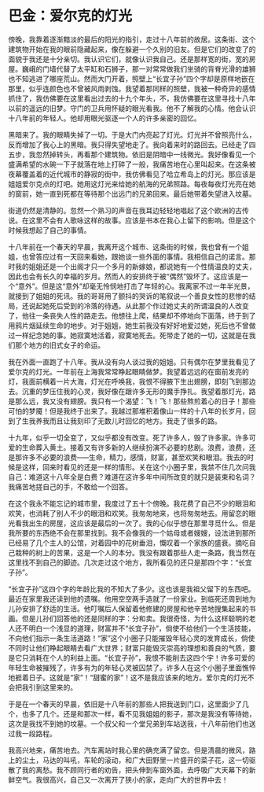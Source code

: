 <link href="../../../css/style.css" rel="stylesheet" type="text/css" />

# 巴金：爱尔克的灯光

<div class="p">

傍晚，我靠着逐渐黯淡的最后的阳光的指引，走过十八年前的故居。这条街、这个建筑物开始在我的眼前隐藏起来，像在躲避一个久别的旧友。但是它们的改变了的面貌于我还是十分亲切。我认识它们，就像认识我自己。还是那样宽的街，宽的房屋。巍峨的门墙代替了太平缸和石狮子，那一对常常做我们坐骑的背脊光滑的雄狮也不知逃进了哪座荒山。然而大门开着，照壁上“长宜子孙”四个字却是原样地嵌在那里，似乎连颜色也不曾被风雨剥蚀。我望着那同样的照壁，我被一种奇异的感情抓住了，我仿佛要在这里看出过去的十九个年头，不，我仿佛要在这里寻找十八年以前的遥远的旧梦。守门的卫兵用怀疑的眼光看我。他不了解我的心情。他会认识十八年前的年轻人。他却用眼光驱逐一个人的许多亲密的回忆。

黑暗来了。我的眼睛失掉了一切。于是大门内亮起了灯光。灯光并不曾照亮什么，反而增加了我心上的黑暗。我只得失望地走了。我向着来时的路回去。已经走了四五步，我忽然掉转头，再看那个建筑物。依旧是阴暗中一线微光。我好像看见一个盛满希望的水碗一下子就落在地上打碎了一般，我痛苦地在心里叫起来。在这条被夜幕覆盖着的近代城市的静寂的街中，我仿佛看见了哈立希岛上的灯光。那应该是姐姐爱尔克点的灯吧。她用这灯光来给她的航海的兄弟照路。每夜每夜灯光亮在她的窗前，她一直到死都在等待那个出远门的兄弟回来。最后她带着失望进入坟墓。

街道仍然是清静的。忽然一个熟习的声音在我耳边轻轻地唱起了这个欧洲的古传说。在这里不会有人歌咏这样的故事。应该是书本在我心上留下的影响。但是这个时候我想起了自己的事情。

十八年前在一个春天的早晨，我离开这个城市、这条街的时候，我也曾有一个姐姐，也曾答应过有一天回来看她，跟她谈一些外面的事情。我相信自己的诺言。那时我的姐姐还是一个出阁才只一个多月的新嫁娘，都说她有一个性情温良的丈夫，因此也会有长久的幸福的岁月。然而人的安排终于被“偶然”毁坏了。这应该是一个“意外”。但是这“意外”却毫无怜悯地打击了年轻的心。我离家不过一年半光景，就接到了姐姐的死讯。我的哥哥用了颤抖的哭诉的笔叙说—个善良女性的悲惨的结局，还说起她死后受到的冷落的待遇。从此那个作过她丈夫的所谓温良的人改变了，他往一条丧失人性的路走去。他想往上爬，结果却不停地向下面落，终于到了用鸦片烟延续生命的地步。对于姐姐，她生前我没有好好地爱过她，死后也不曾做过一样纪念她的事。她寂寞地活着，寂寞地死去。死带走了她的一切，这就是在我们那个地方的旧式女子的命运。

我在外面一直跑了十八年。我从没有向人谈过我的姐姐。只有偶尔在梦里我看见了爱尔克的灯光。一年前在上海我常常睁起眼睛做梦。我望着远远的在窗前发亮的灯，我面前横着一片大海，灯光在呼唤我，我恨不得腋下生出翅膀，即刻飞到那边去。沉重的梦压住我的心灵，我好像在跟许多无形的魔手挣扎。我望着那灯光，路是那么远，我又没有翅膀。我只有一个渴望：飞！飞！那些熬煎着心的日子！那些可怕的梦魇！但是我终于出来了。我越过那堆积着像山一样的十八年的长岁月，回到了生我养我而且让我刻印了无数儿时回忆的地方。我走了很多的路。

十九年，似乎一切全变了，又似乎都没有改变。死了许多人，毁了许多家。许多可爱的生命葬入黄土。接着又有许多新的人继续扮演不必要的悲剧。浪费，浪费，还是那许多不必要的浪费─—生命，精力，感情，财富，甚至欢笑和眼泪。我去的时候是这样，回来时看见的还是一样的情形。关在这个小圈子里，我禁不住几次问我自己：难道这十八年全是白费？难道在这许多年中间所改变的就只是装束和名词？我痛苦地搓自己的手，不敢给一个回答。

在这个我永不能忘记的城市里，我度过了五十个傍晚。我花费了自己不少的眼泪和欢笑，也消耗了别人不少的眼泪和欢笑。我匆匆地来，也将匆匆地去。用留恋的眼光看我出生的房屋，这应该是最后的一次了。我的心似乎想在那里寻觅什么。但是我所要的东西绝不会在那里找到。我不会像我的一个姑母或者嫂嫂，设法进到那所已经易了几个主人的公馆，对着园中的花树垂泪，慨叹着一个家族的盛衰。摘吃自己栽种的树上的苦果，这是一个人的本分。我没有跟着那些人走一条路，我当然在这里找不到自己的脚迹。几次走过这个地方，我所看见的还只是那四个字：“长宜子孙”。

“长宜子孙”这四个字的年龄比我的不知大了多少。这也该是我祖父留下的东西吧。最近在家里我还读到他的遗嘱。他用空空两手造就了一份家业。到临死还周到地为儿孙安排了舒适的生活。他叮嘱后人保留着他修建的房屋和他辛苦地搜集起来的书画。但是儿孙们回答他的还是同样的字：分和卖。我很奇怪，为什么这样聪明的老人还不明白一个浅显的道理，财富并不“长宜子孙”，倘使不给他们一个生活技能，不向他们指示一条生活道路！“家”这个小圈子只能摧毁年轻心灵的发育成长，倘使不同时让他们睁起眼睛去看广大世界；财富只能毁灭崇高的理想和善良的气质，要是它只消耗在个人的利益上面。“长宜子孙”，我恨不能削去这四个宇！许多可爱的年轻生命被摧残了，许多有为的年轻心灵被囚禁了。许多人在这个小圈子里面憔悴地捱着日子。这就是“家”！“甜蜜的家”！这不是我应该来的地方。爱尔克的灯光不会把我引到这里来的。

于是在一个春天的早晨，依旧是十八年前的那些人把我送到门口，这里面少了几个，也多了几个。还是和那次一样，看不见我姐姐的影子，那次是我没有等待她，这次是我找不到她的坟墓。一个叔父和一个堂兄弟到车站送我，十八年前他们也送过我一段路程。

我高兴地来，痛苦地去。汽车离站时我心里的确充满了留恋。但是清晨的微风，路上的尘土，马达的叫吼，车轮的滚动，和广大田野里一片盛开的菜子花，这一切驱散了我的离愁。我不顾同行者的劝告，把头伸到车窗外面，去呼吸广大天幕下的新鲜空气。我很高兴，自己又一次离开了狭小的家，走向广大的世界中去！
